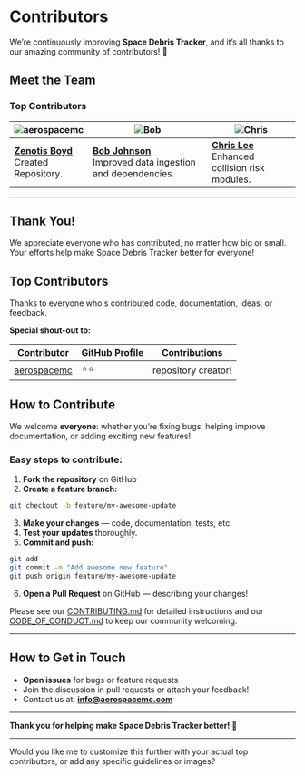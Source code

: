 # Contributors

We’re continuously improving **Space Debris Tracker**, and it’s all thanks to our amazing community of contributors! 🙌

## Meet the Team

<!-- Contributor Images with Markdown -->
### Top Contributors

| ![aerospacemc](https://github.com/aerospacemc.png) | ![Bob](https://github.com/bobjohnson.png) | ![Chris](https://github.com/chrislee.png) |  
|---|---|---|  
| **[Zenotis Boyd](https://github.com/aerospacemc)**<br>Created Repository. | **[Bob Johnson](https://github.com/bobjohnson)**<br>Improved data ingestion and dependencies. | **[Chris Lee](https://github.com/chrislee)**<br>Enhanced collision risk modules. |  

---

## Thank You!

We appreciate everyone who has contributed, no matter how big or small. Your efforts help make Space Debris Tracker better for everyone!

## Top Contributors

Thanks to everyone who's contributed code, documentation, ideas, or feedback.

**Special shout-out to:**

| Contributor | GitHub Profile | Contributions |  
|---|---|---|  
| [aerospacemc](https://github.com/aerospacemc) | ⭐⭐ | repository creator! |  

## How to Contribute

We welcome **everyone**: whether you’re fixing bugs, helping improve documentation, or adding exciting new features!

### Easy steps to contribute:

1. **Fork the repository** on GitHub  
2. **Create a feature branch:**  
```bash
git checkout -b feature/my-awesome-update
```  
3. **Make your changes** — code, documentation, tests, etc.  
4. **Test your updates** thoroughly.  
5. **Commit and push:**  
```bash
git add .  
git commit -m "Add awesome new feature"  
git push origin feature/my-awesome-update
```  
6. **Open a Pull Request** on GitHub — describing your changes!

Please see our [CONTRIBUTING.md](CONTRIBUTING.md) for detailed instructions and our [CODE_OF_CONDUCT.md](CODE_OF_CONDUCT.md) to keep our community welcoming.

---

## How to Get in Touch

- **Open issues** for bugs or feature requests  
- Join the discussion in pull requests or attach your feedback!  
- Contact us at: **info@aerospacemc.com**  

---

**Thank you for helping make Space Debris Tracker better! 🚀**

---

Would you like me to customize this further with your actual top contributors, or add any specific guidelines or images?
